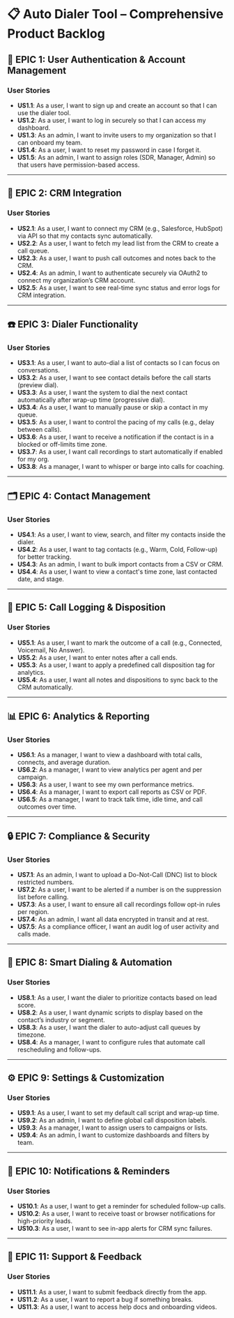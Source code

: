 # 📋 Auto Dialer Tool – Comprehensive Product Backlog

## 🧩 EPIC 1: User Authentication & Account Management

### User Stories
- **US1.1**: As a user, I want to sign up and create an account so that I can use the dialer tool.
- **US1.2**: As a user, I want to log in securely so that I can access my dashboard.
- **US1.3**: As an admin, I want to invite users to my organization so that I can onboard my team.
- **US1.4**: As a user, I want to reset my password in case I forget it.
- **US1.5**: As an admin, I want to assign roles (SDR, Manager, Admin) so that users have permission-based access.

---

## 🔗 EPIC 2: CRM Integration

### User Stories
- **US2.1**: As a user, I want to connect my CRM (e.g., Salesforce, HubSpot) via API so that my contacts sync automatically.
- **US2.2**: As a user, I want to fetch my lead list from the CRM to create a call queue.
- **US2.3**: As a user, I want to push call outcomes and notes back to the CRM.
- **US2.4**: As an admin, I want to authenticate securely via OAuth2 to connect my organization’s CRM account.
- **US2.5**: As a user, I want to see real-time sync status and error logs for CRM integration.

---

## ☎️ EPIC 3: Dialer Functionality

### User Stories
- **US3.1**: As a user, I want to auto-dial a list of contacts so I can focus on conversations.
- **US3.2**: As a user, I want to see contact details before the call starts (preview dial).
- **US3.3**: As a user, I want the system to dial the next contact automatically after wrap-up time (progressive dial).
- **US3.4**: As a user, I want to manually pause or skip a contact in my queue.
- **US3.5**: As a user, I want to control the pacing of my calls (e.g., delay between calls).
- **US3.6**: As a user, I want to receive a notification if the contact is in a blocked or off-limits time zone.
- **US3.7**: As a user, I want call recordings to start automatically if enabled for my org.
- **US3.8**: As a manager, I want to whisper or barge into calls for coaching.

---

## 🗂️ EPIC 4: Contact Management

### User Stories
- **US4.1**: As a user, I want to view, search, and filter my contacts inside the dialer.
- **US4.2**: As a user, I want to tag contacts (e.g., Warm, Cold, Follow-up) for better tracking.
- **US4.3**: As an admin, I want to bulk import contacts from a CSV or CRM.
- **US4.4**: As a user, I want to view a contact's time zone, last contacted date, and stage.

---

## 📝 EPIC 5: Call Logging & Disposition

### User Stories
- **US5.1**: As a user, I want to mark the outcome of a call (e.g., Connected, Voicemail, No Answer).
- **US5.2**: As a user, I want to enter notes after a call ends.
- **US5.3**: As a user, I want to apply a predefined call disposition tag for analytics.
- **US5.4**: As a user, I want all notes and dispositions to sync back to the CRM automatically.

---

## 📊 EPIC 6: Analytics & Reporting

### User Stories
- **US6.1**: As a manager, I want to view a dashboard with total calls, connects, and average duration.
- **US6.2**: As a manager, I want to view analytics per agent and per campaign.
- **US6.3**: As a user, I want to see my own performance metrics.
- **US6.4**: As a manager, I want to export call reports as CSV or PDF.
- **US6.5**: As a manager, I want to track talk time, idle time, and call outcomes over time.

---

## 🔒 EPIC 7: Compliance & Security

### User Stories
- **US7.1**: As an admin, I want to upload a Do-Not-Call (DNC) list to block restricted numbers.
- **US7.2**: As a user, I want to be alerted if a number is on the suppression list before calling.
- **US7.3**: As a user, I want to ensure all call recordings follow opt-in rules per region.
- **US7.4**: As an admin, I want all data encrypted in transit and at rest.
- **US7.5**: As a compliance officer, I want an audit log of user activity and calls made.

---

## 🧠 EPIC 8: Smart Dialing & Automation

### User Stories
- **US8.1**: As a user, I want the dialer to prioritize contacts based on lead score.
- **US8.2**: As a user, I want dynamic scripts to display based on the contact’s industry or segment.
- **US8.3**: As a user, I want the dialer to auto-adjust call queues by timezone.
- **US8.4**: As a manager, I want to configure rules that automate call rescheduling and follow-ups.

---

## ⚙️ EPIC 9: Settings & Customization

### User Stories
- **US9.1**: As a user, I want to set my default call script and wrap-up time.
- **US9.2**: As an admin, I want to define global call disposition labels.
- **US9.3**: As a manager, I want to assign users to campaigns or lists.
- **US9.4**: As an admin, I want to customize dashboards and filters by team.

---

## 🚨 EPIC 10: Notifications & Reminders

### User Stories
- **US10.1**: As a user, I want to get a reminder for scheduled follow-up calls.
- **US10.2**: As a user, I want to receive toast or browser notifications for high-priority leads.
- **US10.3**: As a user, I want to see in-app alerts for CRM sync failures.

---

## 💬 EPIC 11: Support & Feedback

### User Stories
- **US11.1**: As a user, I want to submit feedback directly from the app.
- **US11.2**: As a user, I want to report a bug if something breaks.
- **US11.3**: As a user, I want to access help docs and onboarding videos.
